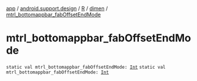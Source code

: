 [app](../../../index.md) / [android.support.design](../../index.md) / [R](../index.md) / [dimen](index.md) / [mtrl_bottomappbar_fabOffsetEndMode](./mtrl_bottomappbar_fab-offset-end-mode.md)

# mtrl_bottomappbar_fabOffsetEndMode

`static val mtrl_bottomappbar_fabOffsetEndMode: `[`Int`](https://kotlinlang.org/api/latest/jvm/stdlib/kotlin/-int/index.html)
`static val mtrl_bottomappbar_fabOffsetEndMode: `[`Int`](https://kotlinlang.org/api/latest/jvm/stdlib/kotlin/-int/index.html)